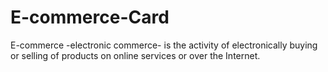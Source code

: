 # E-commerce-Card
E-commerce -electronic commerce- is the activity of electronically buying or selling of products on online services or over the Internet.
